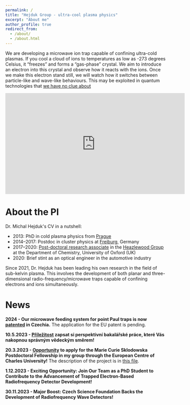 ```yaml
---
permalink: /
title: "Hejduk Group - ultra-cool plasma physics"
excerpt: "About me"
author_profile: true
redirect_from: 
  - /about/
  - /about.html
---
```


We are developing a microwave ion trap capable of confining ultra-cold plasmas. If you cool a cloud of ions to temperatures as low as -273 degrees Celsius, it “freezes” and forms a “gas-phase” crystal. We aim to introduce an electron into this crystal and observe how it reacts with the ions. Once we make this electron stand still, we will watch how it switches between particle-like and wave-like behaviours. This may be exploited in quantum technologies that [we have no clue about](https://en.wikipedia.org/wiki/Ball_Lightning_(novel)) 

 <iframe width="560" height="315"
src="https://www.youtube.com/embed/GFbpZg6TR64" 
frameborder="0" 
allow="accelerometer; autoplay; encrypted-media; gyroscope; picture-in-picture" 
allowfullscreen></iframe>

About the PI
======

Dr. Michal Hejduk's CV in a nutshell:

- 2013: PhD in cold plasma physics from [Prague](https://cuni.cz/UKEN-1.html)
- 2014–2017: Postdoc in cluster physics at [Freiburg](https://www.physik.uni-freiburg.de/), Germany
- 2017–2020: [Post-doctoral research associate](http://www.chem.ox.ac.uk/dr-michal-hejduk.aspx) in the [Heazlewood Group](http://heazlewood.chem.ox.ac.uk/) at the Department of Chemistry, University of Oxford (UK)
- 2020: Brief stint as an optical engineer in the automotive industry

Since 2021, Dr. Hejduk has been leading his own research in the field of sub-kelvin plasma. This involves the development of both planar and three-dimensional radio-frequency/microwave traps capable of confining electrons and ions simultaneously.



News
======

**2024 - Our microwave feeding system for point Paul traps is now [patented](https://isdv.upv.gov.cz/webapp/resdb.print_detail.det?pspis=PT/2023-439&plang=CS) in Czechia.** The application for the EU patent is pending.

**10.5.2023 - [Příležitost](/positions) zapsat si perspektivní bakalářské práce, které Vás nakopnou správným vědeckým směrem!**

**20.3.2023 - [Opportunity](https://ec.cuni.cz/ECEN-128.html) to apply for the Marie Curie Sklodowska Postdoctoral Fellowship in my group through the European Centre of Charles University!** The description of the project is in [this file](https://cunicz-my.sharepoint.com/:x:/g/personal/62122368_cuni_cz/EcnkRgBxUxVHpf8FuvBYMR0B_sLmxQAwggjMbuHUio6Qow?e=c05efh).

**1.12.2023 - Exciting Opportunity: Join Our Team as a PhD Student to Contribute to the Advancement of Trapped Electron-Based Radiofrequency Detector Development!**

**30.11.2023 - Major Boost: Czech Science Foundation Backs the Development of Radiofrequency Wave Detectors!**



